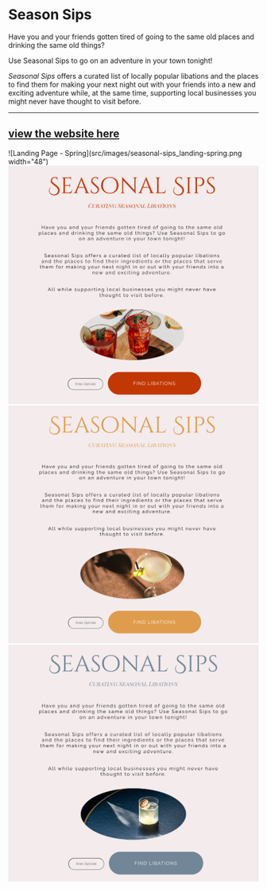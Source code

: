 # Season Sips

Have you and your friends gotten tired of going to the same old places and drinking the same old things?

Use Seasonal Sips to go on an adventure in your town tonight!

_Seasonal Sips_ offers a curated list of locally popular libations and the places to find them for making your next night out with your friends into a new and exciting adventure while, at the same time, supporting local businesses you might never have thought to visit before.

---

## [view the website here](https://jerrywjackson.github.io/tt-codejam_seasonal-sips/)

![Landing Page - Spring](src/images/seasonal-sips_landing-spring.png width="48")
![Landing Page - Summer](src/images/seasonal-sips_landing-summer.png)
![Landing Page - Fall](src/images/seasonal-sips_landing-fall.png)
![Landing Page - Winter](src/images/seasonal-sips_landing-winter.png)
